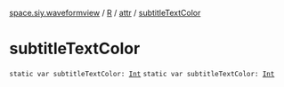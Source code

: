 [space.siy.waveformview](../../index.md) / [R](../index.md) / [attr](index.md) / [subtitleTextColor](./subtitle-text-color.md)

# subtitleTextColor

`static var subtitleTextColor: `[`Int`](https://kotlinlang.org/api/latest/jvm/stdlib/kotlin/-int/index.html)
`static var subtitleTextColor: `[`Int`](https://kotlinlang.org/api/latest/jvm/stdlib/kotlin/-int/index.html)